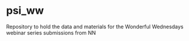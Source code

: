 # psi_ww
Repository to hold the data and materials for the Wonderful Wednesdays webinar series submissions from NN
